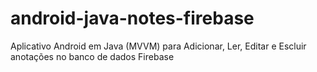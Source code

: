 # android-java-notes-firebase
Aplicativo Android em Java (MVVM) para Adicionar, Ler, Editar e Escluir anotações no banco de dados Firebase 
